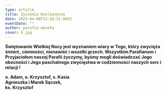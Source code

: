 ```yaml
---
type: article
title: Życzenia Wielkanocne
date: 2023-04-08T13:16:21.065Z
eventDate: ""
author: parafia wesoła
cover: 6.jpg
---
```

<!--StartFragment-->

**Świętowanie Wielkiej Nocy jest wyznaniem wiary w Tego, który zwycięża śmierć, ciemności, nienawiść i wszelki grzech. Wszystkim Parafianom i Przyjaciołom naszej Parafii życzymy, byśmy mogli doświadczać Jego obecności i Jego paschalnego zwycięstwa w codzienności naszych serc i relacji !**

**o. Adam, o. Krzysztof, s. Kasia**\
**Agnieszka i Marek Sęczek,**\
**ks. Krzysztof**

<!--EndFragment-->